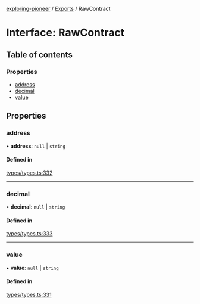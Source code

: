 [exploring-pioneer](../README.md) / [Exports](../modules.md) / RawContract

# Interface: RawContract

## Table of contents

### Properties

- [address](RawContract.md#address)
- [decimal](RawContract.md#decimal)
- [value](RawContract.md#value)

## Properties

### address

• **address**: ``null`` \| `string`

#### Defined in

[types/types.ts:332](https://github.com/alchemyplatform/exploring-pioneer/blob/7c86334/src/types/types.ts#L332)

___

### decimal

• **decimal**: ``null`` \| `string`

#### Defined in

[types/types.ts:333](https://github.com/alchemyplatform/exploring-pioneer/blob/7c86334/src/types/types.ts#L333)

___

### value

• **value**: ``null`` \| `string`

#### Defined in

[types/types.ts:331](https://github.com/alchemyplatform/exploring-pioneer/blob/7c86334/src/types/types.ts#L331)
